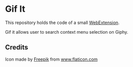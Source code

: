 # Gif It

This repository holds the code of a small [WebExtension](https://developer.mozilla.org/en-US/Add-ons/WebExtensions).

Gif it allows user to search context menu selection on Giphy.

## Credits

Icon made by [Freepik](http://www.freepik.com) from www.flaticon.com
